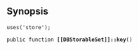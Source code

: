 ## Synopsis

<code>uses('store');</code>

<code>public function <b>[[DBStorableSet]]::key</b>()</code>

